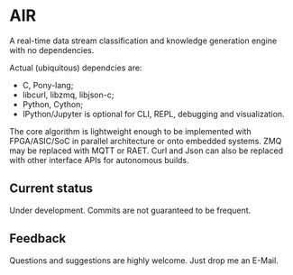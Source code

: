 # AIR
A real-time data stream classification and knowledge generation engine with no dependencies.

Actual (ubiquitous) dependcies are:
- C, Pony-lang;
- libcurl, libzmq, libjson-c;
- Python, Cython;
- IPython/Jupyter is optional for CLI, REPL, debugging and visualization.

The core algorithm is lightweight enough to be implemented with FPGA/ASIC/SoC in parallel architecture or onto embedded systems. ZMQ may be replaced with MQTT or RAET. Curl and Json can also be replaced with other interface APIs for autonomous builds.

## Current status
Under development.
Commits are not guaranteed to be frequent.

## Feedback
Questions and suggestions are highly welcome. Just drop me an E-Mail.

